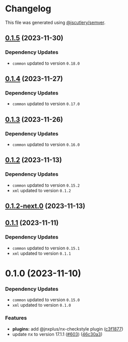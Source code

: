 # Changelog

This file was generated using [@jscutlery/semver](https://github.com/jscutlery/semver).

## [0.1.5](https://github.com/khalilou88/jnxplus/compare/nx-checkstyle-0.1.4...nx-checkstyle-0.1.5) (2023-11-30)

### Dependency Updates

* `common` updated to version `0.18.0`


## [0.1.4](https://github.com/khalilou88/jnxplus/compare/nx-checkstyle-0.1.3...nx-checkstyle-0.1.4) (2023-11-27)

### Dependency Updates

* `common` updated to version `0.17.0`


## [0.1.3](https://github.com/khalilou88/jnxplus/compare/nx-checkstyle-0.1.2...nx-checkstyle-0.1.3) (2023-11-26)

### Dependency Updates

* `common` updated to version `0.16.0`


## [0.1.2](https://github.com/khalilou88/jnxplus/compare/nx-checkstyle-0.1.2-next.0...nx-checkstyle-0.1.2) (2023-11-13)

### Dependency Updates

* `common` updated to version `0.15.2`
* `xml` updated to version `0.1.2`


## [0.1.2-next.0](https://github.com/khalilou88/jnxplus/compare/nx-checkstyle-0.1.1...nx-checkstyle-0.1.2-next.0) (2023-11-13)



## [0.1.1](https://github.com/khalilou88/jnxplus/compare/nx-checkstyle-0.1.0...nx-checkstyle-0.1.1) (2023-11-11)

### Dependency Updates

* `common` updated to version `0.15.1`
* `xml` updated to version `0.1.1`


# 0.1.0 (2023-11-10)

### Dependency Updates

* `common` updated to version `0.15.0`
* `xml` updated to version `0.1.0`

### Features

* **plugins:** add @jnxplus/nx-checkstyle plugin ([c3f1877](https://github.com/khalilou88/jnxplus/commit/c3f1877c0436028428059f2c09d0c014a18bb75e))
* update nx to version 17.1.1 ([#603](https://github.com/khalilou88/jnxplus/issues/603)) ([46c30a3](https://github.com/khalilou88/jnxplus/commit/46c30a3ceb2d7add26a33504bbafc9951f5025c3))
